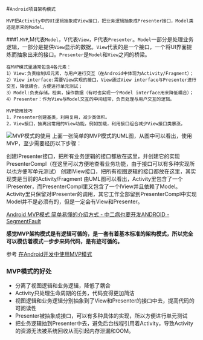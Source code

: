 #`Android项目架构模式`

	MVP把Activity中的UI逻辑抽象成View接口，把业务逻辑抽象成Presenter接口，Model类还是原来的Model。

###1.`MVP`,M代表`Model`，V代表`View`，P代表`Presenter`。`Model`一部分是处理业务逻辑，一部分是提供`View`显示的数据。`View`代表的是一个接口，一个将UI界面提炼而抽象出来的接口。`Presenter`是`Model`和`View`之间的桥梁。

	在MVP模式里通常包含4各元素：
    1）View:负责绘制UI元素，与用户进行交互（在Android中体现为Activity/Fragment）；
	2）View interface:需要View实现的接口，View通过View interface与Presenter进行交互，降低耦合，方便进行单元测试；
	3）Model:负责存储，检索，操作数据（有时也实现一个Model interface用来降低耦合）；
	4）Presenter：作为View与Model交互的中间纽带，负责处理与用户交互的逻辑。

	MVP使用技巧
	1，Presenter创建基类，利用复用，减少类体积。
	2，View接口，抽离出常用的View功能，例如加载，利用接口组合减少View接口类暴涨。

![MVP模式的使用](https://sfault-image.b0.upaiyun.com/376/202/3762022390-56fde71603d5d_articlex "MVP模式的使用")
上面一张简单的MVP模式的UML图，从图中可以看出，使用MVP，至少需要经历以下步骤：

创建IPresenter接口，把所有业务逻辑的接口都放在这里，并创建它的实现PresenterCompl（在这里可以方便地查看业务功能，由于接口可以有多种实现所以也方便写单元测试）
创建IView接口，把所有视图逻辑的接口都放在这里，其实现类是当前的Activity/Fragment
由UML图可以看出，Activity里包含了一个IPresenter，而PresenterCompl里又包含了一个IView并且依赖了Model。Activity里只保留对IPresenter的调用，其它工作全部留到PresenterCompl中实现
Model并不是必须有的，但是一定会有View和Presenter。

[Android MVP模式 简单易懂的介绍方式 \- 中二病也要开发ANDROID \- SegmentFault](https://segmentfault.com/a/1190000003927200)

**感觉MVP架构模式是有逻辑可循的，是一套有着基本标准的架构模式，所以完全可以模仿着模式一步步来码代码，是有迹可循的。**

参考 [在Android开发中使用MVP模式](http://www.jcodecraeer.com/a/anzhuokaifa/androidkaifa/2015/0202/2397.html)

### MVP模式的好处
	
- 分离了视图逻辑和业务逻辑，降低了耦合
- Activity只处理生命周期的任务，代码变得更加简洁
- 视图逻辑和业务逻辑分别抽象到了View和Presenter的接口中去，提高代码的可阅读性
- Presenter被抽象成接口，可以有多种具体的实现，所以方便进行单元测试
- 把业务逻辑抽到Presenter中去，避免后台线程引用着Activity，导致Activity的资源无法被系统回收从而引起内存泄漏和OOM。
	